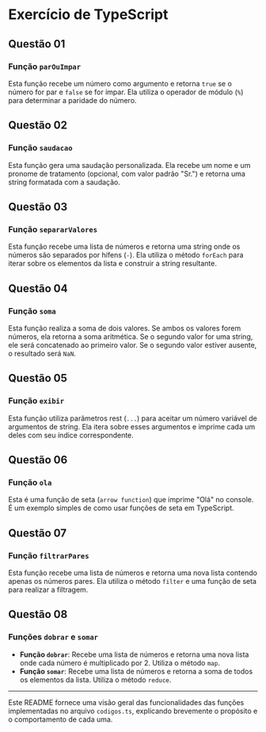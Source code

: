 # Exercício de TypeScript

## Questão 01
### Função `parOuImpar`
Esta função recebe um número como argumento e retorna `true` se o número for par e `false` se for ímpar. Ela utiliza o operador de módulo (`%`) para determinar a paridade do número.

## Questão 02
### Função `saudacao`
Esta função gera uma saudação personalizada. Ela recebe um nome e um pronome de tratamento (opcional, com valor padrão "Sr.") e retorna uma string formatada com a saudação.

## Questão 03
### Função `separarValores`
Esta função recebe uma lista de números e retorna uma string onde os números são separados por hífens (`-`). Ela utiliza o método `forEach` para iterar sobre os elementos da lista e construir a string resultante.

## Questão 04
### Função `soma`
Esta função realiza a soma de dois valores. Se ambos os valores forem números, ela retorna a soma aritmética. Se o segundo valor for uma string, ele será concatenado ao primeiro valor. Se o segundo valor estiver ausente, o resultado será `NaN`.

## Questão 05
### Função `exibir`
Esta função utiliza parâmetros rest (`...`) para aceitar um número variável de argumentos de string. Ela itera sobre esses argumentos e imprime cada um deles com seu índice correspondente.

## Questão 06
### Função `ola`
Esta é uma função de seta (`arrow function`) que imprime "Olá" no console. É um exemplo simples de como usar funções de seta em TypeScript.

## Questão 07
### Função `filtrarPares`
Esta função recebe uma lista de números e retorna uma nova lista contendo apenas os números pares. Ela utiliza o método `filter` e uma função de seta para realizar a filtragem.

## Questão 08
### Funções `dobrar` e `somar`
- **Função `dobrar`**: Recebe uma lista de números e retorna uma nova lista onde cada número é multiplicado por 2. Utiliza o método `map`.
- **Função `somar`**: Recebe uma lista de números e retorna a soma de todos os elementos da lista. Utiliza o método `reduce`.

---

Este README fornece uma visão geral das funcionalidades das funções implementadas no arquivo `codigos.ts`, explicando brevemente o propósito e o comportamento de cada uma.
